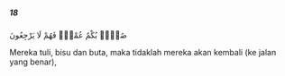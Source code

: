 ##### 18

<span class="ayah">صُمٌّۢ بُكْمٌ عُمْىٌۭ فَهُمْ لَا يَرْجِعُونَ</span>

<span class="ayah_translation">Mereka tuli, bisu dan buta, maka tidaklah mereka akan kembali (ke jalan yang benar),</span>
